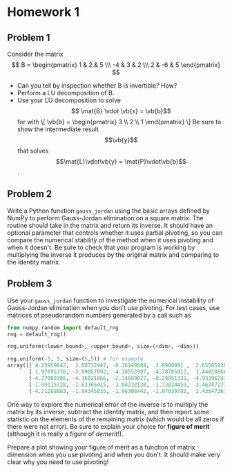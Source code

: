 # Homework 1

## Problem 1

Consider the matrix
$$ B = \begin{pmatrix}
  1 & 2 & 5 \\\ 
  -4 & 3 & 2 \\\ 
  2 & -6 & 5
\end{pmatrix}
$$

+ Can you tell by inspection whether B is invertible? How?
+ Perform a LU decomposition of B.
+ Use your LU decomposition to solve $$ \mat{B} \vdot \vb{x} = \vb{b}$$ for 
with 
\\[
  \vb{b} = \begin{pmatrix} 3 \\\ 2 \\\ 1 \end{pmatrix}
\\]
Be sure to show the intermediate result $$\vb{y}$$ that solves $$\mat{L}\vdot\vb{y} = \mat{P}\vdot\vb{b}$$.

## Problem 2

Write a Python function `gauss_jordan` using the basic arrays defined by NumPy to perform Gauss-Jordan elimination on a square matrix. The routine should take in the matrix and return its inverse. It should have an optional parameter that controls whether it uses partial pivoting, so you can compare the numerical stability of the method when it uses pivoting and when it doesn't. Be sure to check that your program is working by multiplying the inverse it produces by the original matrix and comparing to the identity matrix.

## Problem 3

Use your `gauss_jordan` function to investigate the numerical instability of Gauss-Jordan elimination when you don't use pivoting. For test cases, use matrices of pseudorandom numbers generated by a call such as

~~~~ python
from numpy.random import default_rng
rng = default_rng()

rng.uniform(<lower_bound>, <upper_bound>, size=(<dim>, <dim>))

rng.uniform(-5, 5, size=(5,5)) # for example
array([[ 4.23959642,  3.60732447, -0.16149884,  3.6900891 ,  2.65585838],
       [ 1.97695378, -3.09057092, -4.10553997, -4.78785912,  1.44810866],
       [-4.27088306, -4.36821066, -2.14689027, -0.29851331, -4.93396243],
       [-1.99115728, -1.63366415, -3.04232138, -1.73824459,  3.46747273],
       [-4.71288883, -1.94345835, -1.96308442, -1.07039782,  2.43547367]])
~~~~

One way to explore the numerical error of the inverse is to multiply the matrix by its inverse, subtract the identity matrix, and then report some statistic on the elements of the remaining matrix (which would be all zeros if there were not error). Be sure to explain your choice for **figure of merit** (although it is really a figure of *demerit*!).

Prepare a plot showing your figure of merit as a function of matrix dimension when you use pivoting and when you don't. It should make very clear why you need to use pivoting!